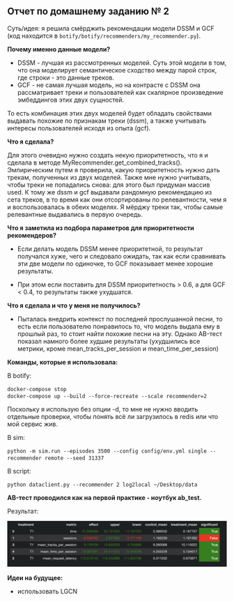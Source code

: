 ## Отчет по домашнему заданию № 2

Суть/идея: я решила смёрджить рекомендации модели DSSM и GCF (код находится в ```botify/botify/recommenders/my_recommender.py```). 

**Почему именно данные модели?**
- DSSM - лучшая из рассмотренных моделей. Суть этой модели в том, что она моделирует семантическое сходство между парой строк, где строки - это данные треков.
- GCF - не самая лучшая модель, но на контрасте с DSSM она рассматривает треки и пользователей как скалярное произведение эмбеддингов этих двух сущностей.

То есть комбинация этих двух моделей будет обладать свойствами выдавать похожие по признакам треки (dssm), а также учитывать интересы пользователей исходя из опыта (gcf).

**Что я сделала?**

Для этого очевидно нужно создать некую приоритетность, 
что я и сделала в методе MyRecommender.get_combined_tracks(). Эмпирическим путем я проверила, какую приоритетность нужно
дать трекам, полученных из двух моделей. Также мне нужно учитывать, чтобы треки не попадались снова: для этого был придуман массив used. 
К тому же dssm и gcf выдавали рандомную рекомендацию из сета треков, в то время как они отсортированы по релевантности, чем я и воспользовалась в обеих моделях. Я мёрджу треки так, чтобы самые релевантные выдавались в первую очередь.

**Что я заметила из подбора параметров для приоритетности рекомендеров?**

- Если делать модель DSSM менее приоритетной, то результат получался хуже, чего
и следовало ожидать, так как если сравнивать эти две модели по одиночке, то GCF показывает менее хорошие результаты.

- При этом если поставить для DSSM приоритетность > 0.6, а для GCF < 0.4, то результаты также ухудшатся. 

**Что я сделала и что у меня не получилось?**
- Пыталась внедрить контекст по последней прослушанной песни, то есть если пользователю понравилось то, что модель выдала ему в прошлый раз, то стоит найти похожие песни на эту.
Однако AB-тест показал намного более худшие результаты (ухудшились все метрики, кроме mean_tracks_per_session и mean_time_per_session)

**Команды, которые я использовала:**

В botify:
```
docker-compose stop  
docker-compose up --build --force-recreate --scale recommender=2
```

Поскольку я использую без опции -d, то мне не нужно вводить отдельные проверки, чтобы понять всё ли загрузилось в redis или что мой сервис жив.

В sim:
```
python -m sim.run --episodes 3500 --config config/env.yml single --recommender remote --seed 31337
```

В script:
``` 
python dataclient.py --recommender 2 log2local ~/Desktop/data
```

**AB-тест проводился как на первой практике - ноутбук ab_test.** 

Результат:

![result.png](result.png)



**Идеи на будущее:**
- использовать LGCN